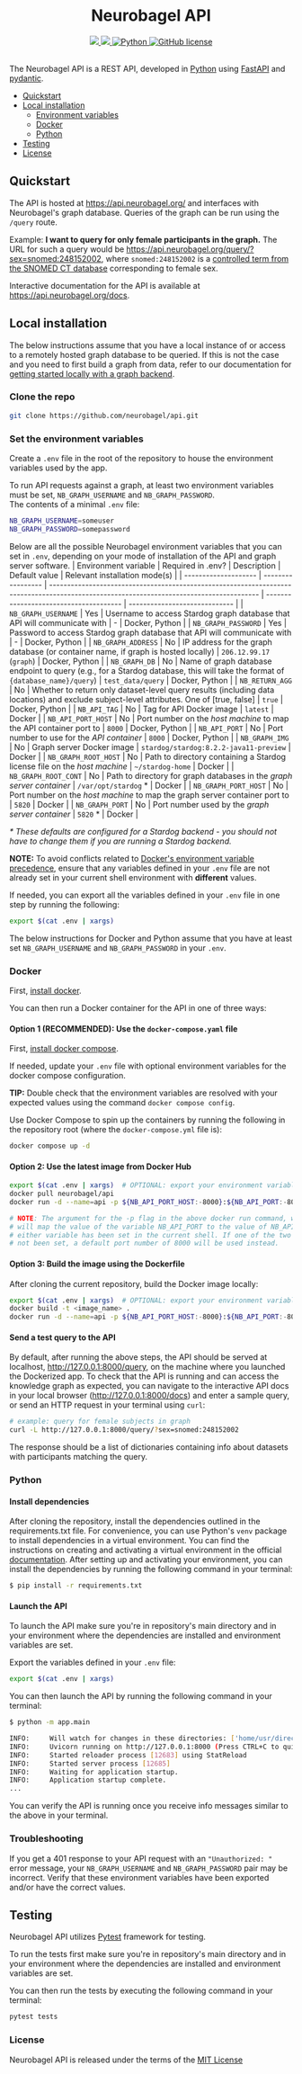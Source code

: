 <div align="center">

# Neurobagel API
    
<div>
    <a href="https://github.com/neurobagel/api/actions/workflows/test.yaml">
        <img src="https://img.shields.io/github/actions/workflow/status/neurobagel/api/test.yaml?color=BDB76B&label=test&style=flat-square">
    </a>
    <a href="https://coveralls.io/github/neurobagel/api">
        <img src="https://img.shields.io/coverallsCoverage/github/neurobagel/api?style=flat-square&color=8FBC8F">
    </a>
    <a href="https://www.python.org/">
        <img src="https://img.shields.io/badge/python-3.10-4682B4?style=flat-square" alt="Python">
    </a>
    <a href="LICENSE">
        <img src="https://img.shields.io/github/license/neurobagel/api?color=CD5C5C&style=flat-square" alt="GitHub license">
    </a>
</div>
<br>
</div>

The Neurobagel API is a REST API, developed in [Python](https://www.python.org/) using [FastAPI](https://fastapi.tiangolo.com/) and [pydantic](https://docs.pydantic.dev/).

- [Quickstart](#quickstart)
- [Local installation](#local-installation)
    - [Environment variables](#set-the-environment-variables)
    - [Docker](#docker)
    - [Python](#python)
- [Testing](#testing)
- [License](#license)


## Quickstart
The API is hosted at https://api.neurobagel.org/ and interfaces with Neurobagel's graph database. Queries of the graph can be run using the `/query` route.

Example: **I want to query for only female participants in the graph.** The URL for such a query would be https://api.neurobagel.org/query/?sex=snomed:248152002, where `snomed:248152002` is a [controlled term from the SNOMED CT database](http://purl.bioontology.org/ontology/SNOMEDCT/248152002) corresponding to female sex.

Interactive documentation for the API is available at https://api.neurobagel.org/docs.

## Local installation
The below instructions assume that you have a local instance of or access to a remotely hosted graph database to be queried. 
If this is not the case and you need to first build a graph from data, refer to our documentation for [getting started locally with a graph backend](https://neurobagel.org/infrastructure/).

### Clone the repo
```bash
git clone https://github.com/neurobagel/api.git
```

### Set the environment variables
Create a `.env` file in the root of the repository to house the environment variables used by the app. 

To run API requests against a graph, at least two environment variables must be set, `NB_GRAPH_USERNAME` and `NB_GRAPH_PASSWORD`.  
The contents of a minimal `.env` file:
```bash
NB_GRAPH_USERNAME=someuser
NB_GRAPH_PASSWORD=somepassword
```

Below are all the possible Neurobagel environment variables that you can set in `.env`, depending on your mode of installation of the API and graph server software.
| Environment variable | Required in .env? | Description                                                                                                                              | Default value                          | Relevant installation mode(s) |
| -------------------- | ----------------- | ---------------------------------------------------------------------------------------------------------------------------------------- | -------------------------------------- | ----------------------------- |
| `NB_GRAPH_USERNAME`  | Yes               | Username to access Stardog graph database that API will communicate with                                                                 | -                                      | Docker, Python                |
| `NB_GRAPH_PASSWORD`  | Yes               | Password to access Stardog graph database that API will communicate with                                                                 | -                                      | Docker, Python                |
| `NB_GRAPH_ADDRESS`   | No                | IP address for the graph database (or container name, if graph is hosted locally)                                                        | `206.12.99.17` (`graph`)               | Docker, Python                |
| `NB_GRAPH_DB`        | No                | Name of graph database endpoint to query (e.g., for a Stardog database, this will take the format of `{database_name}/query`)            | `test_data/query`                      | Docker, Python                |
| `NB_RETURN_AGG`      | No                | Whether to return only dataset-level query results (including data locations) and exclude subject-level attributes. One of [true, false] | `true`                                 | Docker, Python                |
| `NB_API_TAG`         | No                | Tag for API Docker image                                                                                                                 | `latest`                               | Docker                        |
| `NB_API_PORT_HOST`   | No                | Port number on the _host machine_ to map the API container port to                                                                       | `8000`                                 | Docker, Python                |
| `NB_API_PORT`        | No                | Port number to use for the _API container_                                                                                               | `8000`                                 | Docker, Python                |
| `NB_GRAPH_IMG`       | No                | Graph server Docker image                                                                                                                | `stardog/stardog:8.2.2-java11-preview` | Docker                        |
| `NB_GRAPH_ROOT_HOST` | No                | Path to directory containing a Stardog license file on the _host machine_                                                                | `~/stardog-home`                       | Docker                        |
| `NB_GRAPH_ROOT_CONT` | No                | Path to directory for graph databases in the _graph server container_                                                                    | `/var/opt/stardog` *                   | Docker                        |
| `NB_GRAPH_PORT_HOST` | No                | Port number on the _host machine_ to map the graph server container port to                                                              | `5820`                                 | Docker                        |
| `NB_GRAPH_PORT`      | No                | Port number used by the _graph server container_                                                                                         | `5820` *                               | Docker                        |

_* These defaults are configured for a Stardog backend - you should not have to change them if you are running a Stardog backend._

**NOTE:** To avoid conflicts related to [Docker's environment variable precedence](https://docs.docker.com/compose/environment-variables/envvars-precedence/), 
ensure that any variables defined in your `.env` file are not already set in your current shell environment with **different** values.

If needed, you can export all the variables defined in your `.env` file in one step by running the following:
```bash
export $(cat .env | xargs)
```

The below instructions for Docker and Python assume that you have at least set `NB_GRAPH_USERNAME` and `NB_GRAPH_PASSWORD` in your `.env`.

### Docker
First, [install docker](https://docs.docker.com/get-docker/).

You can then run a Docker container for the API in one of three ways:
#### Option 1 (RECOMMENDED): Use the `docker-compose.yaml` file

First, [install docker compose](https://docs.docker.com/compose/install/).

If needed, update your `.env` file with optional environment variables for the docker compose configuration.

**TIP:** Double check that the environment variables are resolved with your expected values using the command `docker compose config`.

Use Docker Compose to spin up the containers by running the following in the repository root (where the `docker-compose.yml` file is):
```bash
docker compose up -d
```

#### Option 2: Use the latest image from Docker Hub
```bash
export $(cat .env | xargs)  # OPTIONAL: export your environment variables
docker pull neurobagel/api
docker run -d --name=api -p ${NB_API_PORT_HOST:-8000}:${NB_API_PORT:-8000} --env-file=.env neurobagel/api

# NOTE: The argument for the -p flag in the above docker run command, when used as is, 
# will map the value of the variable NB_API_PORT to the value of NB_API_PORT_HOST if 
# either variable has been set in the current shell. If one of the two variables has 
# not been set, a default port number of 8000 will be used instead.
```
#### Option 3: Build the image using the Dockerfile
After cloning the current repository, build the Docker image locally:
```bash
export $(cat .env | xargs)  # OPTIONAL: export your environment variables
docker build -t <image_name> .
docker run -d --name=api -p ${NB_API_PORT_HOST:-8000}:${NB_API_PORT:-8000} --env-file=.env neurobagel/api
```

#### Send a test query to the API
By default, after running the above steps, the API should be served at localhost, http://127.0.0.1:8000/query, on the machine where you launched the Dockerized app. To check that the API is running and can access the knowledge graph as expected, you can navigate to the interactive API docs in your local browser (http://127.0.0.1:8000/docs) and enter a sample query, or send an HTTP request in your terminal using `curl`:
``` bash
# example: query for female subjects in graph
curl -L http://127.0.0.1:8000/query/?sex=snomed:248152002 
```
The response should be a list of dictionaries containing info about datasets with participants matching the query.

### Python
#### Install dependencies

After cloning the repository, install the dependencies outlined in the requirements.txt file. For convenience, you can use Python's `venv` package to install dependencies in a virtual environment. You can find the instructions on creating and activating a virtual environment in the official [documentation](https://docs.python.org/3.10/library/venv.html). After setting up and activating your environment, you can install the dependencies by running the following command in your terminal:

```bash
$ pip install -r requirements.txt
```

#### Launch the API

To launch the API make sure you're in repository's main directory and in your environment where the dependencies are installed and environment variables are set.

Export the variables defined in your `.env` file:
```bash
export $(cat .env | xargs)
```

You can then launch the API by running the following command in your terminal:

```bash
$ python -m app.main
```

```bash
INFO:     Will watch for changes in these directories: ['home/usr/directory/']
INFO:     Uvicorn running on http://127.0.0.1:8000 (Press CTRL+C to quit)
INFO:     Started reloader process [12683] using StatReload
INFO:     Started server process [12685]
INFO:     Waiting for application startup.
INFO:     Application startup complete.
...
```
You can verify the API is running once you receive info messages similar to the above in your terminal.

### Troubleshooting
If you get a 401 response to your API request with an `"Unauthorized: "` error message, your `NB_GRAPH_USERNAME` and `NB_GRAPH_PASSWORD` pair may be incorrect. Verify that these environment variables have been exported and/or have the correct values.

## Testing

Neurobagel API utilizes [Pytest](https://docs.pytest.org/en/7.2.x/) framework for testing.

To run the tests first make sure you're in repository's main directory and in your environment where the dependencies are installed and environment variables are set.

You can then run the tests by executing the following command in your terminal:

```bash
pytest tests
```

### License

Neurobagel API is released under the terms of the [MIT License](LICENSE)